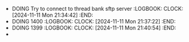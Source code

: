 - DOING Try to connect to thread bank sftp server
  :LOGBOOK:
  CLOCK: [2024-11-11 Mon 21:34:42]
  :END:
- DOING 1400
  :LOGBOOK:
  CLOCK: [2024-11-11 Mon 21:37:22]
  :END:
- DOING 1399
  :LOGBOOK:
  CLOCK: [2024-11-11 Mon 21:40:54]
  :END:
-